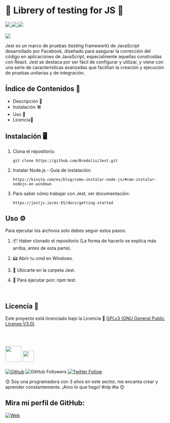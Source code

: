 <h1><b>📑 Librery of testing for JS 📑</b></h1>
<a href="https://lenguajejs.com/" target="_blank">
  <img src="https://img.shields.io/badge/JavaScript-F7DC6F">
</a>
<a href="https://nodejs.org/en/download/prebuilt-installer/current" target="_blank">
  <img src="https://img.shields.io/badge/Node.js-2ECC71">  
</a>
<a href="https://jestjs.io/es-ES/docs/getting-started" target="_blank"> 
  <img src="https://img.shields.io/badge/Jest-239B56">
</a>
<br><br>

<img src="https://i.pinimg.com/236x/f5/07/5b/f5075b7670a1c01ba4f37416e80d7a45.jpg">

<p>
  Jest es un marco de pruebas (testing framework) de JavaScript desarrollado por Facebook, 
  diseñado para asegurar la corrección del código en aplicaciones de JavaScript, especialmente 
  aquellas construidas con React. Jest se destaca por ser fácil de configurar y utilizar, y 
  viene con una serie de características avanzadas que facilitan la creación y ejecución de pruebas 
  unitarias y de integración.
</p>

## Índice de Contenidos 🧾

- Descripción 📝
- Instalación 🛠️
- Uso 📘
- Licencia📜

## Instalación 🖥️

1. Clona el repositorio:

    ```
    git clone https://github.com/Bredalis/Jest.git
    ```
    
2. Instalar Node.js - Guía de instalación:
   ```
   https://kinsta.com/es/blog/como-instalar-node-js/#cmo-instalar-nodejs-en-windows 
   ```

3. Para saber cómo trabajar con Jest, ver documentación:
   ```
   https://jestjs.io/es-ES/docs/getting-started
   ```
       
## Uso ⚙️

Para ejecutar los archivos solo debes seguir estos pasos:

1. 📦 Haber clonado el repositorio (La forma de hacerlo se explica más arriba, antes de esta parte).

2. 📟 Abrir tu cmd en Windows.

3. 📁 Ubicarte en la carpeta Jest.

4. 🚀 Para ejecutar pon: npm test.

<br>

## Licencia 📜

Este proyecto está licenciado bajo la Licencia 📜 <a href="https://www.gnu.org/licenses/gpl-3.0.en.html" target="_blank">GPLv3 (GNU General Public License V3.0)</a>.

<br>

## <img src="https://avatars.githubusercontent.com/u/111624948?s=400&u=cd081f79392220d8cd2a22f2a8d5d3b18814350a&v=4" width="50" height="50"> <img src="https://readme-typing-svg.demolab.com?font=Roboto+Slab&color=%23FFFFFF&size=35&center=true&vCenter=true&width=450&duration=1500&pause=1000&lines=Hola,+soy;Bredalis+Gautreaux!" width="auto" height="35"/>
[![Github](https://img.shields.io/github/followers/Bredalis?label=Follow&style=social)](https://github.com/Bredalis)
![GitHub Followers](https://img.shields.io/github/stars/bredalis?style=social)
[![Twitter Follow](https://img.shields.io/twitter/follow/bredalis_P?style=social)](https://twitter.com/bredalis_P)

😊 Soy una programadora con 3 años en este sector, me encanta crear y aprender constantemente. ¡Amo lo que hago! #nlp #ia 😊

## Mira mi perfil de GitHub:
[![Web](https://img.shields.io/badge/GitHub-Bredalis-14a1f0?style=for-the-badge&logo=github&logoColor=white&labelColor=101010)](https://github.com/bredalis)

